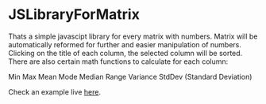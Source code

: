 # JSLibraryForMatrix
Thats a simple javascipt library for every matrix with numbers. Matrix will be automatically reformed for further and easier manipulation of numbers.
Clicking on the title of each column, the selected column will be sorted.
There are also certain math functions to calculate for each column:

Min
Max
Mean
Mode
Median
Range
Variance
StdDev (Standard Deviation)

Check an example live [here](https://kkatsi.github.io/JSLibraryForMatrix/index.html).

